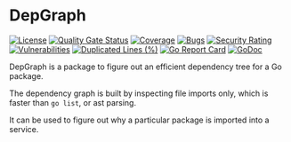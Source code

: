 # DepGraph

[![License](http://img.shields.io/badge/license-mit-blue.svg?style=flat-square)](https://github.com/luno/depgraph/blob/main/LICENSE)
[![Quality Gate Status](https://sonarcloud.io/api/project_badges/measure?project=luno_depgraph&metric=alert_status)](https://sonarcloud.io/summary/new_code?id=luno_depgraph)
[![Coverage](https://sonarcloud.io/api/project_badges/measure?project=luno_depgraph&metric=coverage)](https://sonarcloud.io/summary/new_code?id=luno_depgraph)
[![Bugs](https://sonarcloud.io/api/project_badges/measure?project=luno_depgraph&metric=bugs)](https://sonarcloud.io/summary/new_code?id=luno_depgraph)
[![Security Rating](https://sonarcloud.io/api/project_badges/measure?project=luno_depgraph&metric=security_rating)](https://sonarcloud.io/summary/new_code?id=luno_depgraph)
[![Vulnerabilities](https://sonarcloud.io/api/project_badges/measure?project=luno_depgraph&metric=vulnerabilities)](https://sonarcloud.io/summary/new_code?id=luno_depgraph)
[![Duplicated Lines (%)](https://sonarcloud.io/api/project_badges/measure?project=luno_depgraph&metric=duplicated_lines_density)](https://sonarcloud.io/summary/new_code?id=luno_depgraph)
[![Go Report Card](https://goreportcard.com/badge/github.com/luno/depgraph)](https://goreportcard.com/report/github.com/luno/depgraph)
[![GoDoc](https://godoc.org/github.com/luno/depgraph?status.png)](https://godoc.org/github.com/luno/depgraph)



DepGraph is a package to figure out an efficient dependency tree for a Go package.

The dependency graph is built by inspecting file imports only, which is faster than `go list`, or ast parsing.

It can be used to figure out why a particular package is imported into a service.
